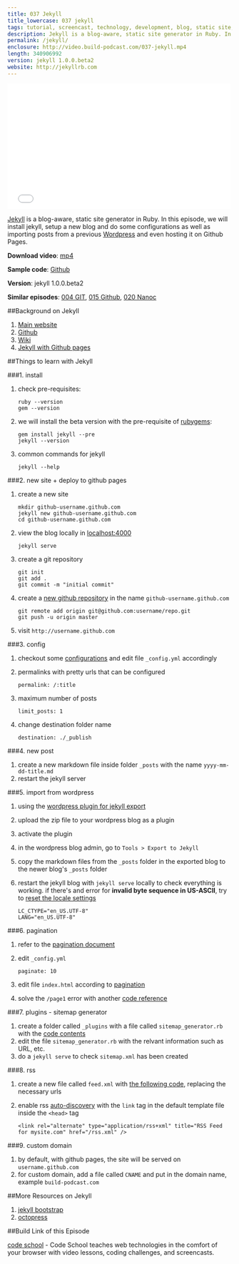 ```yaml
---
title: 037 Jekyll
title_lowercase: 037 jekyll
tags: tutorial, screencast, technology, development, blog, static site, ruby, jekyll
description: Jekyll is a blog-aware, static site generator in Ruby. In this episode, we will install jekyll, setup a new blog and do some configurations as well as importing posts from a previous Wordpress and even hosting it on Github Pages.
permalink: /jekyll/
enclosure: http://video.build-podcast.com/037-jekyll.mp4
length: 340906992
version: jekyll 1.0.0.beta2
website: http://jekyllrb.com
---
```


<div id="video"><iframe src="//player.vimeo.com/video/63387028" width="500" height="281" frameborder="0" webkitallowfullscreen mozallowfullscreen allowfullscreen></iframe></div>

[Jekyll](http://jekyllrb.com/) is a blog-aware, static site generator in Ruby. In this episode, we will install jekyll, setup a new blog and do some configurations as well as importing posts from a previous [Wordpress](http://wordpress.org) and even hosting it on Github Pages.

<p><strong>Download video</strong>: <a href="http://video.build-podcast.com/037-jekyll.mp4" download="build-podcast-037-jekyll.mp4">mp4</a></p>

**Sample code**: [Github](https://github.com/sayanee/build-podcast/tree/master/037-jekyll)

**Version**: jekyll 1.0.0.beta2

**Similar episodes**: [004 GIT](http://build-podcast.com/git/), [015 Github](http://build-podcast.com/github/), [020 Nanoc](http://build-podcast.com/nanoc/)

##Background on Jekyll

1. [Main website](http://jekyllrb.com/)
2. [Github](https://github.com/mojombo/jekyll)
3. [Wiki](https://github.com/mojombo/jekyll/wiki)
4. [Jekyll with Github pages](https://help.github.com/articles/using-jekyll-with-pages)



##Things to learn with Jekyll

###1. install

1. check pre-requisites:

    ```
    ruby --version
    gem --version
    ```


1. we will install the beta version with the pre-requisite of [rubygems](http://rubygems.org/gems/jekyll):

    ```
    gem install jekyll --pre
    jekyll --version
    ```
1. common commands for jekyll

    ```
    jekyll --help
    ```

###2. new site + deploy to github pages

1. create a new site

    ```
    mkdir github-username.github.com
    jekyll new github-username.github.com
    cd github-username.github.com
    ```

1. view the blog locally in [localhost:4000](http://localhost:4000)

    ```
    jekyll serve
    ```
1. create a git repository

    ```
    git init
    git add .
    git commit -m "initial commit"
    ```
1. create a [new github repository](https://github.com/new) in the name `github-username.github.com`

    ```
    git remote add origin git@github.com:username/repo.git
    git push -u origin master
    ```
3. visit `http://username.github.com`

###3. config

1. checkout some [configurations](https://github.com/mojombo/jekyll/wiki/Configuration) and edit file `_config.yml` accordingly
1. permalinks with pretty urls that can be configured

    ```
    permalink: /:title
    ```
1. maximum number of posts

    ```
    limit_posts: 1
    ```

1. change destination folder name

    ```
    destination: ./_publish
    ```

###4. new post

1. create a new markdown file inside folder `_posts` with the name `yyyy-mm-dd-title.md`
2. restart the jekyll server

###5. import from wordpress

1. using the [wordpress plugin for jekyll export](https://github.com/benbalter/wordpress-to-jekyll-exporter)
2. upload the zip file to your wordpress blog as a plugin
3. activate the plugin
4. in the wordpress blog admin, go to `Tools > Export to Jekyll`
5. copy the markdown files from the `_posts` folder in the exported blog to the newer blog's `_posts` folder
6. restart the jekyll blog with `jekyll serve` locally to check everything is working. if there's and error for **invalid byte sequence in US-ASCII**, try to [reset the locale settings](https://github.com/imathis/octopress/issues/144#issuecomment-3636975)

    ```
    LC_CTYPE="en_US.UTF-8"
    LANG="en_US.UTF-8"
    ```

###6. pagination

1. refer to the [pagination document](https://github.com/mojombo/jekyll/wiki/Pagination)
2. edit `_config.yml`

    ```
    paginate: 10
    ```
3. edit file `index.html` according to [pagination](https://github.com/mojombo/jekyll/wiki/Pagination#indexhtml)
4. solve the `/page1` error with another [code reference](https://github.com/mojombo/jekyll/wiki/Pagination#a-note-about-page1)

###7. plugins - sitemap generator

1. create a folder called `_plugins` with a file called `sitemap_generator.rb` with the [code contents](http://www.kinnetica.com/projects/jekyll-sitemap-generator/)
2. edit the file `sitemap_generator.rb` with the relvant information such as URL, etc.
2. do a `jekyll serve` to check `sitemap.xml` has been created

###8. rss

1. create a new file called `feed.xml` with [the following code](https://github.com/coyled/coyled.com/blob/master/atom.xml), replacing the necessary urls
2. enable rss [auto-discovery](http://www.rssboard.org/rss-autodiscovery) with the `link` tag in the default template file inside the `<head>` tag

    ```
    <link rel="alternate" type="application/rss+xml" title="RSS Feed for mysite.com" href="/rss.xml" />
    ```

###9. custom domain

1. by default, with github pages, the site will be served on `username.github.com`
2. for custom domain, add a file called `CNAME` and put in the domain name, example `build-podcast.com`

##More Resources on Jekyll

1.  [jekyll bootstrap](http://jekyllbootstrap.com/)
2.  [octopress](http://octopress.org/)

##Build Link of this Episode

[code school](http://www.codeschool.com/) - Code School teaches web technologies in the comfort of your browser with video lessons, coding challenges, and screencasts.
